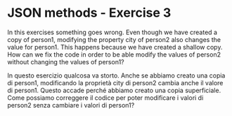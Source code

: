 # JSON methods - Exercise 3

In this exercises something goes wrong. Even though we have created a copy of person1, modifying the property city of person2 also changes the value for person1. This happens because we have created a shallow copy. How can we fix the code in order to be able modify the values of person2 without changing the values of person1?

In questo esercizio qualcosa va storto. Anche se abbiamo creato una copia di person1, modificando la proprietà city di person2 cambia anche il valore di person1. Questo accade perché abbiamo creato una copia superficiale. Come possiamo correggere il codice per poter modificare i valori di person2 senza cambiare i valori di person1?
